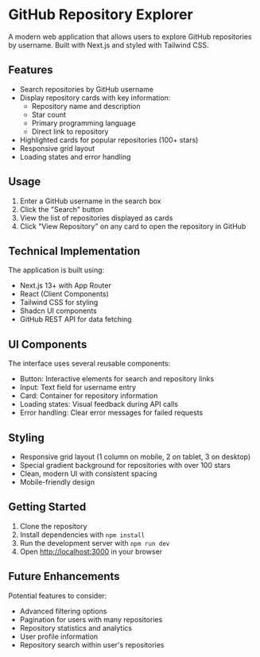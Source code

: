 # GitHub Repository Explorer

A modern web application that allows users to explore GitHub repositories by username. Built with Next.js and styled with Tailwind CSS.

## Features

- Search repositories by GitHub username
- Display repository cards with key information:
  - Repository name and description
  - Star count
  - Primary programming language
  - Direct link to repository
- Highlighted cards for popular repositories (100+ stars)
- Responsive grid layout
- Loading states and error handling

## Usage

1. Enter a GitHub username in the search box
2. Click the "Search" button
3. View the list of repositories displayed as cards
4. Click "View Repository" on any card to open the repository in GitHub

## Technical Implementation

The application is built using:
- Next.js 13+ with App Router
- React (Client Components)
- Tailwind CSS for styling
- Shadcn UI components
- GitHub REST API for data fetching

## UI Components

The interface uses several reusable components:
- Button: Interactive elements for search and repository links
- Input: Text field for username entry
- Card: Container for repository information
- Loading states: Visual feedback during API calls
- Error handling: Clear error messages for failed requests

## Styling

- Responsive grid layout (1 column on mobile, 2 on tablet, 3 on desktop)
- Special gradient background for repositories with over 100 stars
- Clean, modern UI with consistent spacing
- Mobile-friendly design

## Getting Started

1. Clone the repository
2. Install dependencies with `npm install`
3. Run the development server with `npm run dev`
4. Open [http://localhost:3000](http://localhost:3000) in your browser

## Future Enhancements

Potential features to consider:
- Advanced filtering options
- Pagination for users with many repositories
- Repository statistics and analytics
- User profile information
- Repository search within user's repositories
